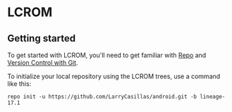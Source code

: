 LCROM
===========

Getting started
---------------

To get started with LCROM, you'll need to get
familiar with [Repo](https://source.android.com/source/using-repo.html) and [Version Control with Git](https://source.android.com/source/version-control.html).

To initialize your local repository using the LCROM trees, use a command like this:
```
repo init -u https://github.com/LarryCasillas/android.git -b lineage-17.1


